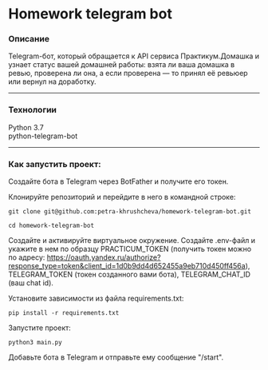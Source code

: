 # Homework telegram bot

### Описание
Telegram-бот, который обращается к API сервиса Практикум.Домашка и узнает статус вашей домашней работы: взята ли ваша домашка в ревью, проверена ли она, а если проверена — то принял её ревьюер или вернул на доработку.
***
### Технологии
Python 3.7  
python-telegram-bot
***

### Как запустить проект:

Создайте бота в Telegram через BotFather и получите его токен.

Клонируйте репозиторий и перейдите в него в командной строке:

```
git clone git@github.com:petra-khrushcheva/homework-telegram-bot.git
```

```
cd homework-telegram-bot
```

Cоздайте и активируйте виртуальное окружение.
Cоздайте .env-файл и укажите в нем по образцу PRACTICUM_TOKEN (получить токен можно по адресу: https://oauth.yandex.ru/authorize?response_type=token&client_id=1d0b9dd4d652455a9eb710d450ff456a), TELEGRAM_TOKEN (токен созданного вами бота), TELEGRAM_CHAT_ID (ваш chat id).

Установите зависимости из файла requirements.txt:

```
pip install -r requirements.txt
```
Запустите проект:

```
python3 main.py
```
Добавьте бота в Telegram и отправьте ему сообщение "/start".